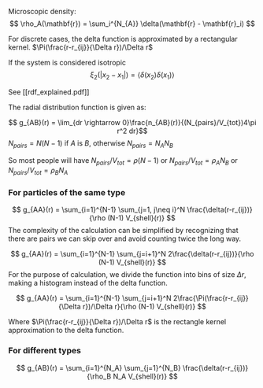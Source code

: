 

Microscopic density:
$$
\rho_A(\mathbf{r}) = \sum_i^{N_{A}} \delta(\mathbf{r} - \mathbf{r}_i)
$$

For discrete cases, the delta function is approximated by a rectangular kernel. $\Pi(\frac{r-r_{ij}}{\Delta r})/\Delta r$

If the system is considered isotropic
$$
\xi_2(|x_2-x_1|) = \langle \delta(x_2) \delta(x_1) \rangle
$$

See [[rdf_explained.pdf]]

The radial distribution function is given as:

$$
g_{AB}(r) = 
\lim_{dr \rightarrow 0}\frac{n_{AB}(r)}{(N_{pairs}/V_{tot})4\pi r^2 dr}$$
$N_{pairs} = N (N-1)$ if $A$ is $B$, otherwise $N_{pairs} = N_AN_B$ 

So most people will have $N_{pairs}/V_{tot} = \rho (N-1)$ or $N_{pairs}/V_{tot} = \rho_A N_B$
or $N_{pairs}/V_{tot} = \rho_B N_A$ 


### For particles of the same type


$$
g_{AA}(r) = \sum_{i=1}^{N-1} \sum_{j=1, j\neq i}^N \frac{\delta(r-r_{ij})}{\rho (N-1) V_{shell}(r)}
$$
The complexity of the calculation can be simplified by recognizing that there are pairs we can skip over and avoid counting twice the long way. 

$$
g_{AA}(r) = \sum_{i=1}^{N-1} \sum_{j=i+1}^N 2\frac{\delta(r-r_{ij})}{\rho (N-1) V_{shell}(r)}
$$
For the purpose of calculation, we divide the function into bins of size $\Delta r$, making a histogram instead of the delta function. 

$$
g_{AA}(r) = \sum_{i=1}^{N-1} \sum_{j=i+1}^N 2\frac{\Pi(\frac{r-r_{ij}}{\Delta r})/\Delta r}{\rho (N-1) V_{shell}(r)}
$$

Where $\Pi(\frac{r-r_{ij}}{\Delta r})/\Delta r$ is the rectangle kernel approximation to the delta function. 



### For different types
$$
g_{AB}(r) = \sum_{i=1}^{N_A} \sum_{j=1}^{N_B} \frac{\delta(r-r_{ij})}{\rho_B N_A V_{shell}(r)}
$$

